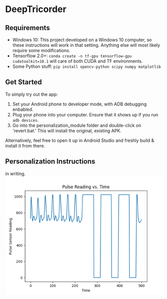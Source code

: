 # DeepTricorder

## Requirements
 - Windows 10: This project developed on a Windows 10 computer, so these instructions will work in that setting. Anything else will most likely require some modifications. 
 - Tensorflow 2.0+: `conda create -n tf-gpu tensorflow-gpu cudatoolkit=10.1` will care of both CUDA and TF environments. 
 - Some Python stuff: `pip install opencv-python scipy numpy matplotlib`

## Get Started
To simply try out the app: 
1. Set your Android phone to developer mode, with ADB debugging enbabled. 
2. Plug your phone into your computer. Ensure that it shows up if you run `adb devices`. 
3. Go into the personalization_module folder and double-click on 'revert.bat.' This will install the original, existing APK.

Alternatively, feel free to open it up in Android Studio and freshly build & install it from there. 

## Personalization Instructions
in writing. 
![Bad Pulse 1](personalization_module/Images/bad_pulse_signal.png)
